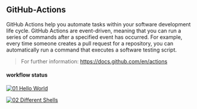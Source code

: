 ## GitHub-Actions

GitHub Actions help you automate tasks within your software development life cycle. GitHub Actions are event-driven, meaning that you can run a series of commands after a specified event has occurred. For example, every time someone creates a pull request for a repository, you can automatically run a command that executes a software testing script.

  > For further information: https://docs.github.com/en/actions

#### workflow status 

[![01 Hello World](https://github.com/jporeilly/GitHub-Actions/actions/workflows/simple-workflow.yaml/badge.svg?branch=hello-world)](https://github.com/jporeilly/GitHub-Actions/actions/workflows/simple-workflow.yaml)
 
[![02 Different Shells](https://github.com/jporeilly/GitHub-Actions/actions/workflows/main.yaml/badge.svg?branch=different-shells)](https://github.com/jporeilly/GitHub-Actions/actions/workflows/main.yaml)

